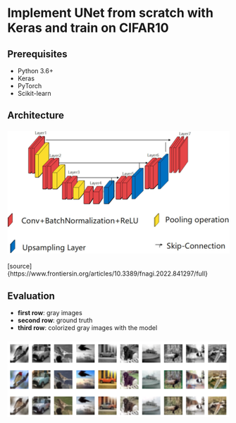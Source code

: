# Implement UNet from scratch with Keras and train on CIFAR10

## Prerequisites
- Python 3.6+
- Keras
- PyTorch
- Scikit-learn


## Architecture
<h3 align="center">
  <img src="Images/unet_structure.jpg" width="600">
</h3>
[source] {https://www.frontiersin.org/articles/10.3389/fnagi.2022.841297/full}


## Evaluation
- **first row**: gray images
- **second row**: ground truth
- **third row**: colorized gray images with the model
<h3 align="center">
  <img src="Images/evaluation.png" width="800">
</h3>

